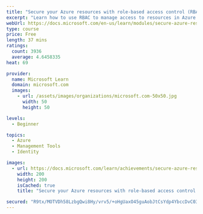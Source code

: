 ```yaml
---
title: "Secure your Azure resources with role-based access control (RBAC)"
excerpt: "Learn how to use RBAC to manage access to resources in Azure."
webUrl: https://docs.microsoft.com/en-us/learn/modules/secure-azure-resources-with-rbac/
type: course
price: Free
length: 37 mins
ratings:
  count: 3936
  average: 4.6458335
heat: 69

provider:
  name: Microsoft Learn
  domain: microsoft.com
  images:
    - url: /assets/images/organizations/microsoft.com-50x50.jpg
      width: 50
      height: 50

levels:
  - Beginner

topics:
  - Azure
  - Management Tools
  - Identity

images:
  - url: https://docs.microsoft.com/learn/achievements/secure-azure-resources-with-rbac-social.png
    width: 200
    height: 200
    isCached: true
    title: "Secure your Azure resources with role-based access control (RBAC)"

secured: "R9tx/MOTVDh58LzbgQwi8Hy/vrv5/+oHgUaxO45guAobJtCsYdp4YbccDvC03N7dzSoOnyxBbnqI247t86aZpsXbZQB+Zp8JNUwG/k5ax0zDHpsVbFFY5T5yFar3Os5L1+hEWLDwMLlvbVzTdnu6ZJhuYcNUG+GboMzEUIHA9dz0WodDZP0dOKnVGi26CvDA8FEb0vtarXqTGGvY6KcbU0WiQ94h7FDg0isBC0aesMkgunHtVjKv3iSxWoD7MbHBdcnaBXIr8zxfcOQBkPSsuweedeIGS0beHAC7r8HuRAeJv/+3iVpUPOtf2nwAYXp/uQRNMqMVPkAuSXA+fDXBPBGWMBIjBGJBzH8cxGV9mDVjSYW3rLZQQ1F/+1QNeMBlL2RU1vXq5kzeLHYJWajjoA==;VeZFoS/IqVM/pE4BezEAcA=="
---
```


